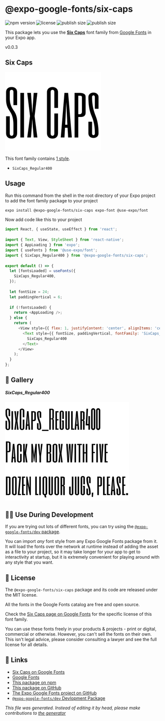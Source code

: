 # @expo-google-fonts/six-caps

![npm version](https://flat.badgen.net/npm/v/@expo-google-fonts/six-caps)
![license](https://flat.badgen.net/github/license/expo/google-fonts)
![publish size](https://flat.badgen.net/packagephobia/install/@expo-google-fonts/six-caps)
![publish size](https://flat.badgen.net/packagephobia/publish/@expo-google-fonts/six-caps)

This package lets you use the [**Six Caps**](https://fonts.google.com/specimen/Six+Caps) font family from [Google Fonts](https://fonts.google.com/) in your Expo app.

v0.0.3

## Six Caps

![Six Caps](./font-family.png)

This font family contains [1 style](#gallery).

- `SixCaps_Regular400`

## Usage

Run this command from the shell in the root directory of your Expo project to add the font family package to your project
```sh
expo install @expo-google-fonts/six-caps expo-font @use-expo/font
```

Now add code like this to your project
```js
import React, { useState, useEffect } from 'react';

import { Text, View, StyleSheet } from 'react-native';
import { AppLoading } from 'expo';
import { useFonts } from '@use-expo/font';
import { SixCaps_Regular400 } from '@expo-google-fonts/six-caps';

export default () => {
  let [fontsLoaded] = useFonts({
    SixCaps_Regular400,
  });

  let fontSize = 24;
  let paddingVertical = 6;

  if (!fontsLoaded) {
    return <AppLoading />;
  } else {
    return (
      <View style={{ flex: 1, justifyContent: 'center', alignItems: 'center' }}>
        <Text style={{ fontSize, paddingVertical, fontFamily: 'SixCaps_Regular400' }}>
          SixCaps_Regular400
        </Text>
      </View>
    );
  }
};

```

## 🔡 Gallery

##### SixCaps_Regular400
![SixCaps_Regular400](./ecba544210f8553e76664f6e55b95afb42c005696628af22f50b59b88678debd.ttf.png)


## 👩‍💻 Use During Development

If you are trying out lots of different fonts, you can try using the [`@expo-google-fonts/dev` package](https://github.com/expo/google-fonts/tree/master/font-packages/dev#readme).

You can import *any* font style from any Expo Google Fonts package from it. It will load the fonts
over the network at runtime instead of adding the asset as a file to your project, so it may take longer
for your app to get to interactivity at startup, but it is extremely convenient
for playing around with any style that you want.

## 📖 License

The `@expo-google-fonts/six-caps` package and its code are released under the MIT license.

All the fonts in the Google Fonts catalog are free and open source.

Check the [Six Caps page on Google Fonts](https://fonts.google.com/specimen/Six+Caps) for the specific license of this font family.

You can use these fonts freely in your products & projects - print or digital, commercial or otherwise. However, you can't sell the fonts on their own. This isn't legal advice, please consider consulting a lawyer and see the full license for all details.

## 🔗 Links

- [Six Caps on Google Fonts](https://fonts.google.com/specimen/Six+Caps)
- [Google Fonts](https://fonts.google.com/)
- [This package on npm](https://www.npmjs.com/package/@expo-google-fonts/six-caps)
- [This package on GitHub](https://github.com/expo/google-fonts/tree/master/font-packages/six-caps)
- [The Expo Google Fonts project on GitHub](https://github.com/expo/google-fonts)
- [`@expo-google-fonts/dev` Devlopment Package](https://github.com/expo/google-fonts/tree/master/font-packages/dev)


*This file was generated. Instead of editing it by head, please make contributions to [the generator](https://github.com/expo/google-fonts/tree/master/packages/generator)*
